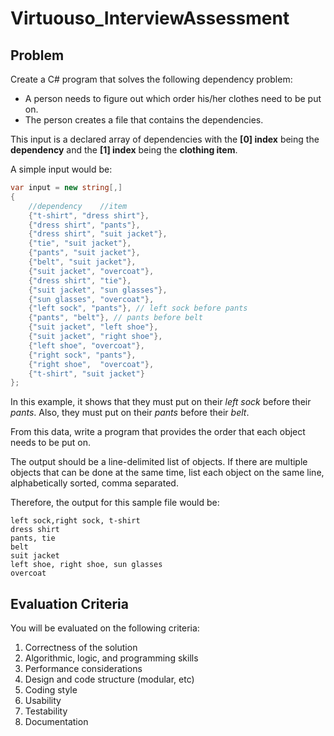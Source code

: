 # Virtuouso_InterviewAssessment

## Problem
Create a C# program that solves the following dependency problem:

- A person needs to figure out which order his/her clothes need to be put on. 
- The person creates a file that contains the dependencies.
 
This input is a declared array of dependencies with the **[0] index** being the **dependency** and the **[1] index** being the **clothing item**. 
 
A simple input would be:
 
```csharp
var input = new string[,]
{
    //dependency    //item
    {"t-shirt", "dress shirt"},
    {"dress shirt", "pants"},
    {"dress shirt", "suit jacket"},
    {"tie", "suit jacket"},
    {"pants", "suit jacket"},
    {"belt", "suit jacket"},
    {"suit jacket", "overcoat"},
    {"dress shirt", "tie"},
    {"suit jacket", "sun glasses"},
    {"sun glasses", "overcoat"},
    {"left sock", "pants"}, // left sock before pants
    {"pants", "belt"}, // pants before belt
    {"suit jacket", "left shoe"},
    {"suit jacket", "right shoe"},
    {"left shoe", "overcoat"},
    {"right sock", "pants"},
    {"right shoe",  "overcoat"},
    {"t-shirt", "suit jacket"}
};
```

In this example, it shows that they must put on their _left sock_ before their _pants_. Also, 
they must put on their _pants_ before their _belt_.
 
From this data, write a program that provides the order that each object needs to be put on.
 
The output should be a line-delimited list of objects. If there are multiple objects that
can be done at the same time, list each object on the same line, alphabetically 
sorted, comma separated.
 
Therefore, the output for this sample file would be:
 
```
left sock,right sock, t-shirt
dress shirt
pants, tie
belt
suit jacket
left shoe, right shoe, sun glasses
overcoat
```
 
## Evaluation Criteria
 
You will be evaluated on the following criteria:
1. Correctness of the solution
2. Algorithmic, logic, and programming skills
3. Performance considerations
4. Design and code structure (modular, etc)
5. Coding style
6. Usability
7. Testability
8. Documentation